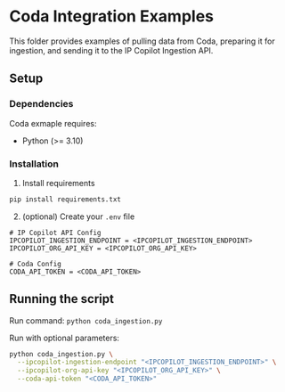 # Coda Integration Examples
This folder provides examples of pulling data from Coda, preparing it for ingestion, and sending it to the IP Copilot Ingestion API.

## Setup

### Dependencies
Coda exmaple requires:

- Python (>= 3.10)

### Installation
1. Install requirements
  ```bash
  pip install requirements.txt
  ```

2. (optional) Create your `.env` file
  ```
  # IP Copilot API Config
  IPCOPILOT_INGESTION_ENDPOINT = <IPCOPILOT_INGESTION_ENDPOINT>
  IPCOPILOT_ORG_API_KEY = <IPCOPILOT_ORG_API_KEY>

  # Coda Config
  CODA_API_TOKEN = <CODA_API_TOKEN>
  ```


## Running the script
Run command:
`python coda_ingestion.py`

Run with optional parameters:
```bash
python coda_ingestion.py \
  --ipcopilot-ingestion-endpoint "<IPCOPILOT_INGESTION_ENDPOINT>" \
  --ipcopilot-org-api-key "<IPCOPILOT_ORG_API_KEY>" \
  --coda-api-token "<CODA_API_TOKEN>"
```
